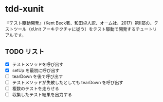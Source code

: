 # tdd-xunit

『テスト駆動開発』（Kent Beck著、和田卓人訳、オーム社、2017）第II部の、テストツール（xUnit アーキテクチャに従う）をテスト駆動で開発するチュートリアルです。

## TODO リスト
- [x] テストメソッドを呼び出す
- [x] setUp を最初に呼び出す
- [ ] tearDown を後で呼び出す
- [ ] テストメソッドが失敗したとしても tearDown を呼び出す
- [ ] 複数のテストを走らせる
- [ ] 収集したテスト結果を出力する

